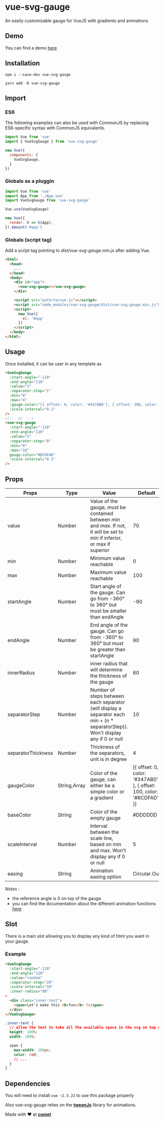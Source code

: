 # vue-svg-gauge
An easily customizable gauge for VueJS with gradients and animations

## Demo
You can find a demo [here](https://hellocomet.github.io/vue-svg-gauge/)

## Installation
`npm i --save-dev vue-svg-gauge`

`yarn add -D vue-svg-gauge`

## Import

### ES6
The following examples can also be used with CommonJS by replacing ES6-specific syntax with CommonJS equivalents.

```js
import Vue from 'vue'
import { VueSvgGauge } from 'vue-svg-gauge'

new Vue({
  components: {
    VueSvgGauge,
  }
})
```

### Globals as a pluggin
```js
import Vue from 'vue'
import App from './App.vue'
import VueSvgGauge from 'vue-svg-gauge'

Vue.use(VueSvgGauge)

new Vue({
  render: h => h(App),
}).$mount('#app')

```

### Globals (script tag)
Add a script tag pointing to _dist/vue-svg-gauge.min.js_ after adding Vue.

```html
<html>
  <head>
    ...
  </head>
  <body>
    <div id="app">
      <vue-svg-gauge></vue-svg-gauge>
    </div>

    <script src="path/to/vue.js"></script>
    <script src="node_modules/vue-svg-gauge/dist/vue-svg-gauge.min.js"></script>
    <script>
      new Vue({
        el: '#app'
      })
    </script>
  </body>
</html>
```

## Usage
Once installed, it can be user in any template as
```html
<VueSvgGauge
  :start-angle="-110"
  :end-angle="110"
  :value="3"
  :separator-step="1"
  :min="0"
  :max="4"
  :gauge-color="[{ offset: 0, color: '#347AB0'}, { offset: 100, color: '#8CDFAD'}]"
  :scale-interval="0.1"
/>
<!--  or  -->
<vue-svg-gauge
  :start-angle="-110"
  :end-angle="110"
  :value="3"
  :separator-step="0"
  :min="0"
  :max="10"
  gauge-color="#8CDFAD"
  :scale-interval="0.1"
/>
```

## Props

| Props | Type | Value | Default |
|---|---|---|---|
| value | Number | Value of the gauge, must be contained between *min* and *max*. If not, it will be set to min if inferior, or max if superior | 70 |
| min | Number | Minimum value reachable | 0 |
| max | Number | Maximum value reachable | 100 |
| startAngle | Number | Start angle of the gauge. Can go from -360° to 360° but must be smaller than endAngle | -90 |
| endAngle | Number | End angle of the gauge. Can go from -360° to 360° but must be greater than startAngle | 90 |
| innerRadius | Number | inner radius that will determine the thickness of the gauge | 60 |
| separatorStep | Number | Number of steps between each separator (will display a separator each min + (n * separatorStep)). Won't display any if 0 or null | 10 |
| separatorThickness | Number | Thickness of the separators, unit is in degree | 4 |
| gaugeColor | String,Array | Color of the gauge, can either be a simple color or a gradient | [{ offset: 0, color: '#347AB0' }, { offset: 100, color: '#8CDFAD' }] |
| baseColor | String | Color of the empty gauge | #DDDDDD |
| scaleInterval | Number | Interval between the scale line, based on min and max. Won't display any if 0 or null | 5 |
| easing | String | Animation easing option | Circular.Out |

_Notes_ :
- the reference angle is 0 on top of the gauge.
- you can find the documentation about the different animation functions [here](https://github.com/tweenjs/tween.js/blob/master/docs/user_guide.md)

## Slot
There is a main _slot_ allowing you to display any kind of html you want in your gauge.

### Example
```html
<VueSvgGauge
  :start-angle="-110"
  :end-angle="110"
  :value="random"
  :separator-step="20"
  :scale-interval="10"
  :inner-radius="80"
>
  <div class="inner-text">
    <span>Let's make this <b>fun</b> !</span>
  </div>
</VueSvgGauge>
```

```css
.inner-text {
  // allow the text to take all the available space in the svg on top of the gauge
  height: 100%;
  width: 100%;

  span {
    max-width: 100px;
    color: red;
    // ...
  }
}
```

## Dependencies
You will need to install ```vue ~2.5.22``` to use this package properly

Also vue-svg-gauge relies on the [**tweenJs**](https://github.com/tweenjs/tween.js/) library for animations.

Made with ❤️ at [**comet**](https://comet.co/)
